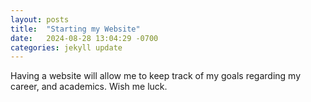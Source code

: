 ```yaml
---
layout: posts
title:  "Starting my Website"
date:   2024-08-28 13:04:29 -0700
categories: jekyll update
---
```


Having a website will allow me to keep track of my goals regarding my career, and academics. Wish me luck.
